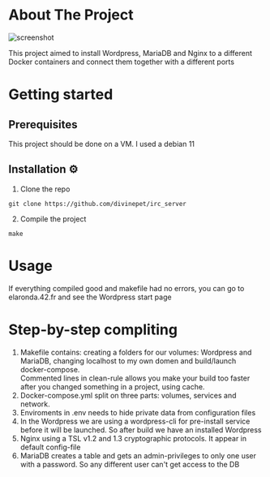 # About The Project
![screenshot](https://mchost.ru/files/img/article4st.png)

This project aimed to install Wordpress, MariaDB and Nginx to a different Docker containers and connect them together with a different ports

# Getting started
## Prerequisites
This project should be done on a VM. I used a debian 11
## Installation ⚙️
1. Clone the repo
```
git clone https://github.com/divinepet/irc_server
```
2. Compile the project
```
make
```
# Usage
If everything compiled good and makefile had no errors, you can go to elaronda.42.fr and see the Wordpress start page
# Step-by-step compliting
1. Makefile contains: creating a folders for our volumes: Wordpress and MariaDB, changing localhost to my own domen and build/launch docker-compose.</br>
Commented lines in clean-rule allows you make your build too faster after you changed something in a project, using cache.
2. Docker-compose.yml split on three parts: volumes, services and network.
3. Enviroments in .env needs to hide private data from configuration files
4. In the Wordpress we are using a wordpress-cli for pre-install service before it will be launched. So after build we have an installed Wordpress
5. Nginx using a TSL v1.2 and 1.3 cryptographic protocols. It appear in default config-file
6. MariaDB creates a table and gets an admin-privileges to only one user with a password. So any different user can't get access to the DB
